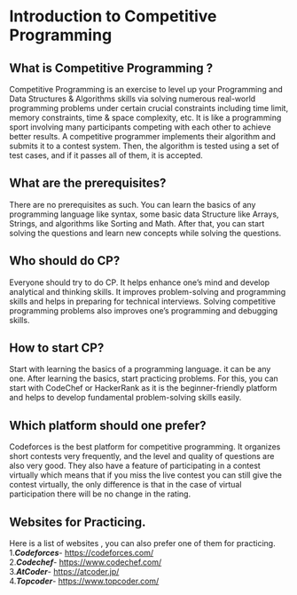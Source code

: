 # Introduction to Competitive Programming

## What is Competitive Programming ?

Competitive Programming is an exercise to level up your Programming and Data Structures & Algorithms skills via solving numerous real-world programming problems under certain crucial constraints including time limit, memory constraints, time & space complexity,  etc. It is like a programming sport involving many participants competing with each other to achieve better results. A competitive programmer implements their algorithm and submits it to a contest system. Then, the algorithm is tested using a set of test cases, and if it passes all of them, it is accepted.

## What are the prerequisites?

There are no prerequisites as such. You can learn the basics of any programming language like syntax, some basic data Structure like Arrays, Strings, and algorithms like Sorting and Math. After that, you can start solving the questions and learn new concepts while solving the questions.

## Who should do CP?

Everyone should try to do CP. It helps enhance one’s mind and develop analytical and thinking skills. It improves problem-solving and programming skills and helps in preparing for technical interviews. Solving competitive programming problems also improves one’s programming and debugging skills.

## How to start CP?

Start with learning the basics of a programming language. it can be any one. After learning the basics, start practicing problems. For this, you can start with CodeChef or HackerRank as it is the beginner-friendly platform and helps to develop fundamental problem-solving skills easily.

## Which platform should one prefer?

Codeforces is the best platform for competitive programming. It organizes short contests very frequently, and the level and quality of questions are also very good. They also have a feature of participating in a contest virtually which means that if you miss the live contest you can still give the contest virtually, the only difference is that in the case of virtual participation there will be no change in the rating.

## Websites for Practicing.

Here is a list of websites , you can also prefer one of them for practicing.
<br>
1.***Codeforces***- https://codeforces.com/
<br>
2.***Codechef***- https://www.codechef.com/
<br>
3.***AtCoder***- https://atcoder.jp/
<br>
4.***Topcoder***- https://www.topcoder.com/
<br>

